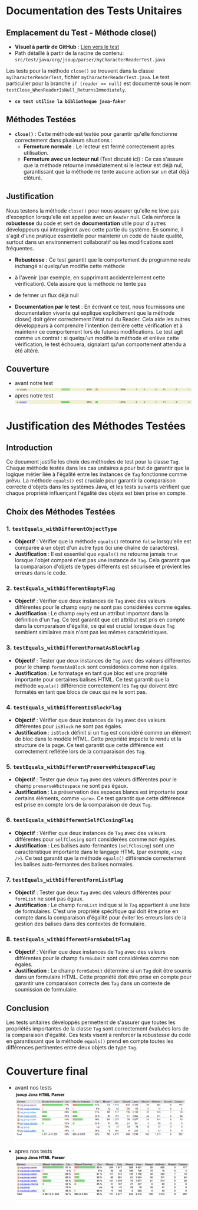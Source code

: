 # Documentation des Tests Unitaires


## Emplacement du Test - Méthode close()
- **Visuel à partir de GitHub** : [Lien vers le test](https://github.com/Dietetics/jsoup/blob/5db594630b7972d015520a56f861c8d89d5170a2/src/test/java/org/jsoup/parser/myCharacterReaderTest.java)
- Path détaillé à partir de la racine de contenu: `src/test/java/org/jsoup/parser/myCharacterReaderTest.java`

Les tests pour la méthode `close()` se trouvent dans la classe `myCharacterReaderTest`, fichier `myCharacterReaderTest.java`. 
Le test particulier pour la branche `if (reader == null)` est documenté sous le nom `testClose_WhenReaderIsNull_ReturnsImmediately`.
- **`ce test utilise la bibliotheque java-faker`**

## Méthodes Testées
- **`close()`** : Cette méthode est testée pour garantir qu'elle fonctionne correctement dans plusieurs situations :
    - **Fermeture normale** : Le lecteur est fermé correctement après utilisation.
    - **Fermeture avec un lecteur nul** (Test discuté ici) : Ce cas s'assure que la méthode retourne immédiatement 
si le lecteur est déjà nul, garantissant que la méthode ne tente aucune action sur un état déjà clôturé.

## Justification
Nous testons la méthode `close()` pour nous assurer qu'elle ne lève pas d'exception lorsqu'elle est appelée avec un 
`Reader` null. Cela renforce la **robustesse** du code et sert de **documentation** utile pour d'autres développeurs 
qui interagiront avec cette partie du système. En somme, il s'agit d'une pratique essentielle pour maintenir un code de 
haute qualité, surtout dans un environnement collaboratif où les modifications sont fréquentes.

- **Robustesse** : Ce test garantit que le comportement du programme reste inchangé si quelqu'un modifie cette méthode 
- à l'avenir (par exemple, en supprimant accidentellement cette vérification). Cela assure que la méthode ne tente pas 
- de fermer un flux déjà null

- **Documentation par le test** : En écrivant ce test, nous fournissons une documentation vivante qui explique 
explicitement que la méthode close() doit gérer correctement l'état nul du Reader. 
Cela aide les autres développeurs à comprendre l'intention derrière cette vérification et à maintenir ce comportement 
lors de futures modifications. Le test agit comme un contrat : si quelqu'un modifie la méthode et enlève cette 
vérification, le test échouera, signalant qu'un comportement attendu a été altéré.

  
## Couverture 

- avant notre test ![image avant test](assets/methodeCloseAvant.png)
- apres notre test ![image apres test](assets/methodeCloseApres.png)










# Justification des Méthodes Testées

## Introduction

Ce document justifie les choix des méthodes de test pour la classe `Tag`. Chaque méthode testée dans les cas unitaires a pour but de garantir que la logique métier liée à l'égalité entre les instances de `Tag` fonctionne comme prévu. La méthode `equals()` est cruciale pour garantir la comparaison correcte d'objets dans les systèmes Java, et les tests suivants vérifient que chaque propriété influençant l'égalité des objets est bien prise en compte.

## Choix des Méthodes Testées

### 1. `testEquals_withDifferentObjectType`
- **Objectif** : Vérifier que la méthode `equals()` retourne `false` lorsqu'elle est comparée à un objet d'un autre type (ici une chaîne de caractères).
- **Justification** : Il est essentiel que `equals()` ne retourne jamais `true` lorsque l'objet comparé n'est pas une instance de `Tag`. Cela garantit que la comparaison d'objets de types différents est sécurisée et prévient les erreurs dans le code.

### 2. `testEquals_withDifferentEmptyFlag`
- **Objectif** : Vérifier que deux instances de `Tag` avec des valeurs différentes pour le champ `empty` ne sont pas considérées comme égales.
- **Justification** : Le champ `empty` est un attribut important dans la définition d'un `Tag`. Ce test garantit que cet attribut est pris en compte dans la comparaison d'égalité, ce qui est crucial lorsque deux `Tag` semblent similaires mais n'ont pas les mêmes caractéristiques.

### 3. `testEquals_withDifferentFormatAsBlockFlag`
- **Objectif** : Tester que deux instances de `Tag` avec des valeurs différentes pour le champ `formatAsBlock` sont considérées comme non égales.
- **Justification** : Le formatage en tant que bloc est une propriété importante pour certaines balises HTML. Ce test garantit que la méthode `equals()` différencie correctement les `Tag` qui doivent être formatés en tant que blocs de ceux qui ne le sont pas.

### 4. `testEquals_withDifferentIsBlockFlag`
- **Objectif** : Vérifier que deux instances de `Tag` avec des valeurs différentes pour `isBlock` ne sont pas égales.
- **Justification** : `isBlock` définit si un `Tag` est considéré comme un élément de bloc dans le modèle HTML. Cette propriété impacte le rendu et la structure de la page. Ce test garantit que cette différence est correctement reflétée lors de la comparaison des `Tag`.

### 5. `testEquals_withDifferentPreserveWhitespaceFlag`
- **Objectif** : Tester que deux `Tag` avec des valeurs différentes pour le champ `preserveWhitespace` ne sont pas égaux.
- **Justification** : La préservation des espaces blancs est importante pour certains éléments, comme `<pre>`. Ce test garantit que cette différence est prise en compte lors de la comparaison de deux `Tag`.

### 6. `testEquals_withDifferentSelfClosingFlag`
- **Objectif** : Vérifier que deux instances de `Tag` avec des valeurs différentes pour `selfClosing` sont considérées comme non égales.
- **Justification** : Les balises auto-fermantes (`selfClosing`) sont une caractéristique importante dans le langage HTML (par exemple, `<img />`). Ce test garantit que la méthode `equals()` différencie correctement les balises auto-fermantes des balises normales.

### 7. `testEquals_withDifferentFormListFlag`
- **Objectif** : Tester que deux `Tag` avec des valeurs différentes pour `formList` ne sont pas égaux.
- **Justification** : Le champ `formList` indique si le `Tag` appartient à une liste de formulaires. C'est une propriété spécifique qui doit être prise en compte dans la comparaison d'égalité pour éviter les erreurs lors de la gestion des balises dans des contextes de formulaire.

### 8. `testEquals_withDifferentFormSubmitFlag`
- **Objectif** : Vérifier que deux instances de `Tag` avec des valeurs différentes pour le champ `formSubmit` sont considérées comme non égales.
- **Justification** : Le champ `formSubmit` détermine si un `Tag` doit être soumis dans un formulaire HTML. Cette propriété doit être prise en compte pour garantir une comparaison correcte des `Tag` dans un contexte de soumission de formulaire.

## Conclusion

Les tests unitaires développés permettent de s'assurer que toutes les propriétés importantes de la classe `Tag` sont correctement évaluées lors de la comparaison d'égalité. Ces tests visent à renforcer la robustesse du code en garantissant que la méthode `equals()` prend en compte toutes les différences pertinentes entre deux objets de type `Tag`.







# Couverture final 

- avant nos tests ![image avant les tests](assets/jacocoCoverageInitiale.png)
- apres nos tests ![image apres les tests](assets/jacocoCoverageFinal.png)
